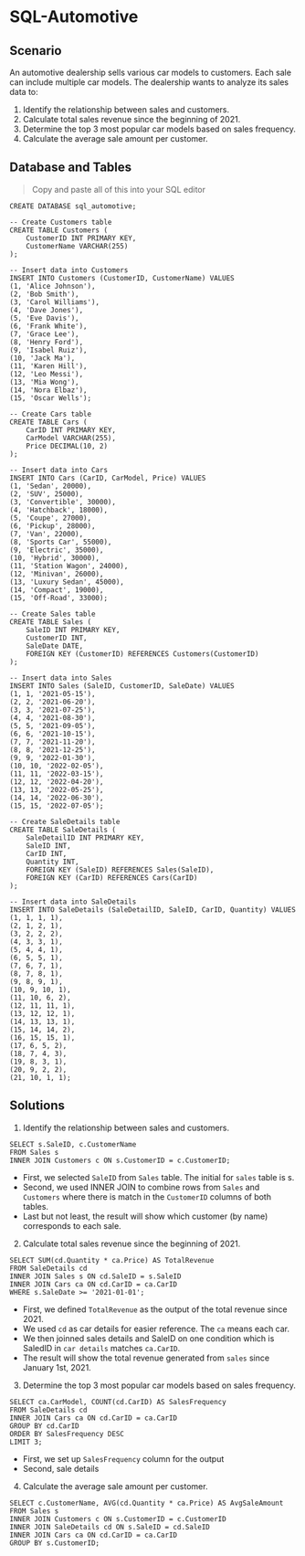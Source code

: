 # SQL-Automotive

## Scenario
An automotive dealership sells various car models to customers. Each sale can include multiple car models. The dealership wants to analyze its sales data to:

1. Identify the relationship between sales and customers.
2. Calculate total sales revenue since the beginning of 2021.
3. Determine the top 3 most popular car models based on sales frequency.
4. Calculate the average sale amount per customer.

## Database and Tables
> Copy and paste all of this into your SQL editor

```
CREATE DATABASE sql_automotive;

-- Create Customers table
CREATE TABLE Customers (
    CustomerID INT PRIMARY KEY,
    CustomerName VARCHAR(255)
);

-- Insert data into Customers
INSERT INTO Customers (CustomerID, CustomerName) VALUES
(1, 'Alice Johnson'),
(2, 'Bob Smith'),
(3, 'Carol Williams'),
(4, 'Dave Jones'),
(5, 'Eve Davis'),
(6, 'Frank White'),
(7, 'Grace Lee'),
(8, 'Henry Ford'),
(9, 'Isabel Ruiz'),
(10, 'Jack Ma'),
(11, 'Karen Hill'),
(12, 'Leo Messi'),
(13, 'Mia Wong'),
(14, 'Nora Elbaz'),
(15, 'Oscar Wells');

-- Create Cars table
CREATE TABLE Cars (
    CarID INT PRIMARY KEY,
    CarModel VARCHAR(255),
    Price DECIMAL(10, 2)
);

-- Insert data into Cars
INSERT INTO Cars (CarID, CarModel, Price) VALUES
(1, 'Sedan', 20000),
(2, 'SUV', 25000),
(3, 'Convertible', 30000),
(4, 'Hatchback', 18000),
(5, 'Coupe', 27000),
(6, 'Pickup', 28000),
(7, 'Van', 22000),
(8, 'Sports Car', 55000),
(9, 'Electric', 35000),
(10, 'Hybrid', 30000),
(11, 'Station Wagon', 24000),
(12, 'Minivan', 26000),
(13, 'Luxury Sedan', 45000),
(14, 'Compact', 19000),
(15, 'Off-Road', 33000);

-- Create Sales table
CREATE TABLE Sales (
    SaleID INT PRIMARY KEY,
    CustomerID INT,
    SaleDate DATE,
    FOREIGN KEY (CustomerID) REFERENCES Customers(CustomerID)
);

-- Insert data into Sales
INSERT INTO Sales (SaleID, CustomerID, SaleDate) VALUES
(1, 1, '2021-05-15'),
(2, 2, '2021-06-20'),
(3, 3, '2021-07-25'),
(4, 4, '2021-08-30'),
(5, 5, '2021-09-05'),
(6, 6, '2021-10-15'),
(7, 7, '2021-11-20'),
(8, 8, '2021-12-25'),
(9, 9, '2022-01-30'),
(10, 10, '2022-02-05'),
(11, 11, '2022-03-15'),
(12, 12, '2022-04-20'),
(13, 13, '2022-05-25'),
(14, 14, '2022-06-30'),
(15, 15, '2022-07-05');

-- Create SaleDetails table
CREATE TABLE SaleDetails (
    SaleDetailID INT PRIMARY KEY,
    SaleID INT,
    CarID INT,
    Quantity INT,
    FOREIGN KEY (SaleID) REFERENCES Sales(SaleID),
    FOREIGN KEY (CarID) REFERENCES Cars(CarID)
);

-- Insert data into SaleDetails
INSERT INTO SaleDetails (SaleDetailID, SaleID, CarID, Quantity) VALUES
(1, 1, 1, 1),
(2, 1, 2, 1),
(3, 2, 2, 2),
(4, 3, 3, 1),
(5, 4, 4, 1),
(6, 5, 5, 1),
(7, 6, 7, 1),
(8, 7, 8, 1),
(9, 8, 9, 1),
(10, 9, 10, 1),
(11, 10, 6, 2),
(12, 11, 11, 1),
(13, 12, 12, 1),
(14, 13, 13, 1),
(15, 14, 14, 2),
(16, 15, 15, 1),
(17, 6, 5, 2),
(18, 7, 4, 3),
(19, 8, 3, 1),
(20, 9, 2, 2),
(21, 10, 1, 1);
```

## Solutions
1. Identify the relationship between sales and customers.
```
SELECT s.SaleID, c.CustomerName
FROM Sales s
INNER JOIN Customers c ON s.CustomerID = c.CustomerID;
```
* First, we selected `SaleID` from `Sales` table. The initial for `sales` table is s.
* Second, we used INNER JOIN to combine rows from `Sales` and `Customers` where there is match in the `CustomerID` columns of both tables.
* Last but not least, the result will show which customer (by name) corresponds to each sale. 



2. Calculate total sales revenue since the beginning of 2021.
```
SELECT SUM(cd.Quantity * ca.Price) AS TotalRevenue
FROM SaleDetails cd
INNER JOIN Sales s ON cd.SaleID = s.SaleID
INNER JOIN Cars ca ON cd.CarID = ca.CarID
WHERE s.SaleDate >= '2021-01-01';
```
* First, we defined `TotalRevenue` as the output of the total revenue since 2021.
* We used `cd` as car details for easier reference. The `ca` means each car.
* We then joinned sales details and SaleID on one condition which is SaledID in `car details` matches `ca.CarID`.  
* The result will show the total revenue generated from `sales` since January 1st, 2021.

   
3. Determine the top 3 most popular car models based on sales frequency.

```
SELECT ca.CarModel, COUNT(cd.CarID) AS SalesFrequency
FROM SaleDetails cd
INNER JOIN Cars ca ON cd.CarID = ca.CarID
GROUP BY cd.CarID
ORDER BY SalesFrequency DESC
LIMIT 3;
```
* First, we set up `SalesFrequency` column for the output
* Second, sale details 


4. Calculate the average sale amount per customer.
```
SELECT c.CustomerName, AVG(cd.Quantity * ca.Price) AS AvgSaleAmount
FROM Sales s
INNER JOIN Customers c ON s.CustomerID = c.CustomerID
INNER JOIN SaleDetails cd ON s.SaleID = cd.SaleID
INNER JOIN Cars ca ON cd.CarID = ca.CarID
GROUP BY s.CustomerID;
```
